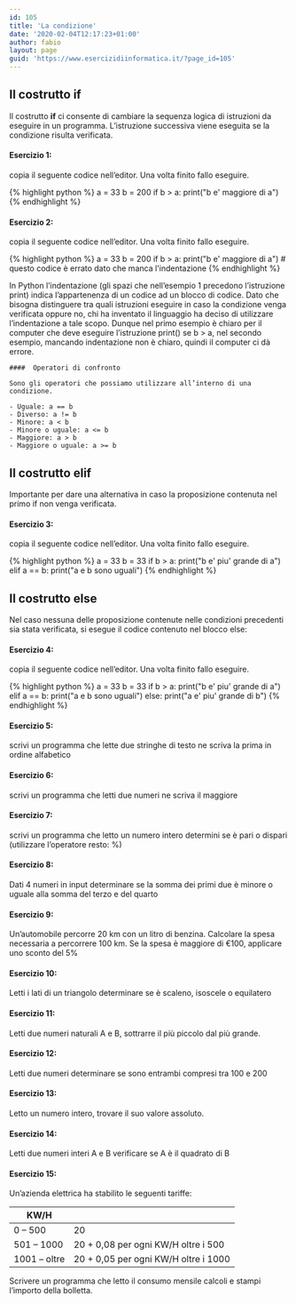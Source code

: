 ```yaml
---
id: 105
title: 'La condizione'
date: '2020-02-04T12:17:23+01:00'
author: fabio
layout: page
guid: 'https://www.esercizidiinformatica.it/?page_id=105'
---
```


## Il costrutto if

Il costrutto **if**
ci consente di cambiare la sequenza logica di istruzioni da eseguire in un programma. L’istruzione successiva viene eseguita se la condizione risulta verificata.

#### Esercizio 1:
copia il seguente codice nell’editor. Una volta finito fallo eseguire.

{% highlight python %}
a = 33
b = 200
if b > a:
   print("b e' maggiore di a")
{% endhighlight %}

#### Esercizio 2:
copia il seguente codice nell’editor. Una volta finito fallo eseguire.

{% highlight python %}
a = 33
b = 200
if b > a:
print("b e' maggiore di a") # questo codice è errato dato che manca l'indentazione
{% endhighlight %}

In Python l’indentazione (gli spazi che nell’esempio 1 precedono l’istruzione print) indica l’appartenenza di un codice ad un blocco di codice. Dato che bisogna distinguere tra quali istruzioni eseguire in caso la condizione venga verificata oppure no, chi ha inventato il linguaggio ha deciso di utilizzare l’indentazione a tale scopo. Dunque nel primo esempio è chiaro per il computer che deve eseguire l’istruzione print() se b &gt; a, nel secondo esempio, mancando indentazione non è chiaro, quindi il computer ci dà errore.

    ####  Operatori di confronto
    
    Sono gli operatori che possiamo utilizzare all’interno di una condizione.
    
    - Uguale: a == b
    - Diverso: a != b
    - Minore: a < b
    - Minore o uguale: a <= b
    - Maggiore: a > b
    - Maggiore o uguale: a >= b

##  Il costrutto elif

Importante per dare una alternativa in caso la proposizione contenuta nel primo if non venga verificata.

#### Esercizio 3:
copia il seguente codice nell’editor. Una volta finito fallo eseguire.

{% highlight python %}
a = 33
b = 33
if b > a:
    print("b e' piu' grande di a")
elif a == b:
    print("a e b sono uguali")
{% endhighlight %}

## Il costrutto else

Nel caso nessuna delle proposizione contenute nelle condizioni precedenti sia stata verificata, si esegue il codice contenuto nel blocco else:

#### Esercizio 4:
copia il seguente codice nell’editor. Una volta finito fallo eseguire.

{% highlight python %}
a = 33
b = 33
if b > a:
    print("b e' piu' grande di a")
elif a == b:
    print("a e b sono uguali")
else:
    print("a e' piu' grande di b")
{% endhighlight %}

#### Esercizio 5:
scrivi un programma che lette due stringhe di testo ne scriva la prima in ordine alfabetico

#### Esercizio 6:
scrivi un programma che letti due numeri ne scriva il maggiore

#### Esercizio 7:
scrivi un programma che letto un numero intero determini se è pari o dispari (utilizzare l’operatore resto: %)

#### Esercizio 8:
Dati 4 numeri in input determinare se la somma dei primi due è minore o uguale alla somma del terzo e del quarto

#### Esercizio 9:
Un’automobile percorre 20 km con un litro di benzina. Calcolare la spesa necessaria a percorrere 100 km. Se la spesa è maggiore di €100, applicare uno sconto del 5%

#### Esercizio 10:
Letti i lati di un triangolo determinare se è scaleno, isoscele o equilatero

#### Esercizio 11:
Letti due numeri naturali A e B, sottrarre il più piccolo dal più grande.

#### Esercizio 12:
Letti due numeri determinare se sono entrambi compresi tra 100 e 200

#### Esercizio 13:
Letto un numero intero, trovare il suo valore assoluto.

#### Esercizio 14:
Letti due numeri interi A e B verificare se A è il quadrato di B

#### Esercizio 15:
Un’azienda elettrica ha stabilito le seguenti tariffe:

| KW/H |  |
|---|---|
| 0 – 500 | 20 |
| 501 – 1000 | 20 + 0,08 per ogni KW/H oltre i 500 |
| 1001 – oltre | 20 + 0,05 per ogni KW/H oltre i 1000 |

Scrivere un programma che letto il consumo mensile calcoli e stampi l’importo della bolletta.
